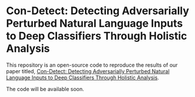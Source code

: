 # Con-Detect: Detecting Adversarially Perturbed Natural Language Inputs to Deep Classifiers Through Holistic Analysis

This repository is an open-source code to reproduce the results of our paper titled, [Con-Detect: Detecting Adversarially Perturbed Natural Language Inputs to Deep Classifiers Through Holistic Analysis](https://www.sciencedirect.com/science/article/pii/S0167404823002778).

The code will be available soon.
